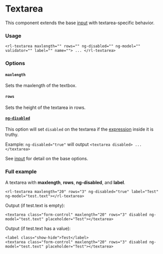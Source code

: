# Textarea
This component extends the base [input](../input/input.md) with textarea-specific behavior.

### Usage
```
<rl-textarea maxlength="" rows="" ng-disabled="" ng-model="" validator="" label="" name=""> ... </rl-textarea>
```
### Options

#### `maxlength`

Sets the maxlength of the textbox.

#### `rows`

Sets the height of the textarea in rows.

#### [`ng-disabled`](https://docs.angularjs.org/api/ng/directive/ngDisabled)

This option will set `disabled` on the textarea if the [expression](https://docs.angularjs.org/guide/expression) inside it is truthy.

Example: `ng-disabled="true"` will output `<textarea disabled> ... </textarea>`

See [input](../input/input.md) for detail on the base options.

### Full example
A textarea with **maxlength**, **rows**, **ng-disabled**, and **label**.
```
<rl-textarea maxlength="20" rows="3" ng-disabled="true" label="Test" ng-model="test.text"></rl-textarea>
```
Output (if test.text is empty):
```
<textarea class="form-control" maxlength="20" rows="3" disabled ng-model="test.text" placeholder="Test"></textarea>
```
Output (if test.text has a value):
```
<label class="show-hide">Test</label>
<textarea class="form-control" maxlength="20" rows="3" disabled ng-model="test.text" placeholder="Test"></textarea>
```